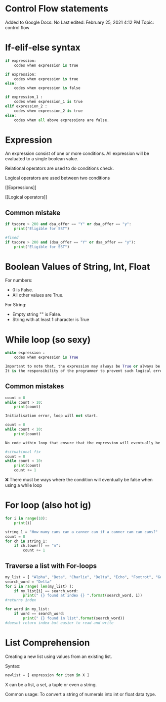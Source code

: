 # Control Flow statements

Added to Google Docs: No
Last edited: February 25, 2021 4:12 PM
Topic: control flow

# If-elif-else syntax

```python
if expression:
	codes when expression is true
```

```python
if expression:
	codes when expression is true
else:
	codes when expression is false
```

```python
if expression_1 :
	codes when expression_1 is true
elif expression_2 :
	codes when expression_2 is true
else:
	codes when all above expressions are false.
```

# Expression

An expression consist of one or more conditions. All expression will be evaluated to a single boolean value.

Relational operators are used to do conditions check.

Logical operators are used between two conditions

[[Expressions]]

[[Logical operators]]

## Common mistake

```python
if tscore > 200 and dsa_offer == "Y" or dsa_offer == "y":
	print("Eligible for SST")

#fixed
if tscore > 200 and (dsa_offer == "Y" or dsa_offer == "y"):
	print("Eligible for SST")
```

# Boolean Values of String, Int, Float

For numbers:

- 0 is False.
- All other values are True.

For String:

- Empty string "" is False.
- String with at least 1 character is True

# While loop (so sexy)

```python
while expression :
    codes when expression is True

Important to note that, the expression may always be True or always be False.
It is the responsibility of the programmer to prevent such logical errors.
```

## Common mistakes

```python
count = 0
while count > 10:
    print(count)

Initialisation error, loop will not start.
```

```python
count = 0
while count < 10:
    print(count)

No code within loop that ensure that the expression will eventually be False. Loop will not stop.

#situational fix
count = 0
while count < 10:
	print(count)
	count += 1
```

<aside>
❌ There must be ways where the condition will eventually be false when using a while loop

</aside>

# For loop (also hot ig)

```python
for i in range(10):
    print(i)

string_1 = "How many cans can a canner can if a canner can can cans?"
count = 0
for ch in string_1:
    if ch.lower() == "n":
        count += 1
```

## Traverse a list with For-loops

```python
my_list = [ "Alpha", "Beta", "Charlie", "Delta", "Echo", "Foxtrot", "Golf", "Hotel"]
search_word = "Delta"
for i in range( len(my_list) ):
    if my_list[i] == search_word:
        print(" {} found at index {} ".format(search_word, i))
#returns index

for word in my_list:
    if word == search_word:
        print(" {} found in list".format(search_word))
#doesnt return index but easier to read and write
```

# List Comprehension

Creating a new list using values from an existing list.

Syntax:

```python
newlist = [ expression for item in X ]
```

X can be a list, a set, a tuple or even a string.

Common usage: To convert a string of numerals into int or float data type.